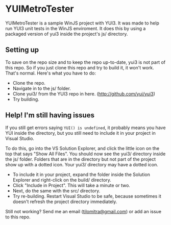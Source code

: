 YUIMetroTester
==============

YUIMetroTester is a sample WinJS project with YUI3. It was made to help run YUI3 unit tests in the WinJS enviroment. 
It does this by using a packaged version of yui3 inside the project's js/ directory.

Setting up
----------

To save on the repo size and to keep the repo up-to-date, yui3 is not part of this repo. So if you just clone this repo and try to build it, it won't work.
That's normal. Here's what you have to do:

* Clone the repo.
* Navigate in to the js/ folder.
* Clone yui3/ from the YUI3 repo in here. (http://github.com/yui/yui3)
* Try building.


Help! I'm still having issues
-----------------------------

If you still get errors saying `YUI() is undefined`, it probably means you have YUI inside the directory, but you still need to include it in your project in Visual Studio.

To do this, go into the VS Solution Explorer, and click the little icon on the top that says "Show All Files". 
You should now see the yui3/ directory inside the js/ folder. Folders that are in the directory but not part of the project show up with a dotted icon. Your yui3/ directory may have a dotted icon.

* To include it in your project, expand the folder inside the Solution Explorer and right-click on the build/ directory. 
* Click "Include in Project". This will take a minute or two.
* Next, do the same with the src/ directory. 
* Try re-building. Restart Visual Studio to be safe, because sometimes it doesn't refresh the project directory immediately.


Still not working? Send me an email (tilomitra@gmail.com) or add an issue to this repo.